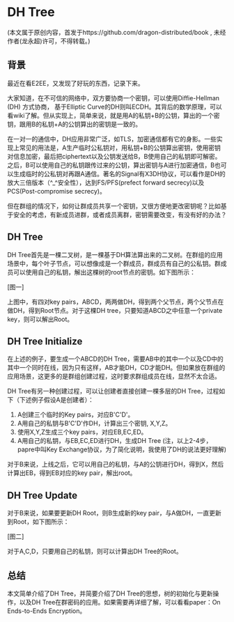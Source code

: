 # DH Tree

(本文属于原创内容，首发于https://github.com/dragon-distributed/book , 未经作者(龙永超)许可，不得转载。)  

## 背景

最近在看E2EE，又发现了好玩的东西，记录下来。  

大家知道，在不可信的网络中，双方要协商一个密钥，可以使用Diffie-Hellman (DH) 方式协商， 基于Elliptic Curve的DH则叫ECDH。其背后的数学原理，可以看wiki了解。但从实现上，简单来说，就是用A的私钥+B的公钥，算出的一个密钥，跟用B的私钥+A的公钥算出的密钥是一致的。  

在一对一的通信中，DH应用非常广泛，如TLS，加密通信都有它的身影。一些实现上常见的用法是，A生产临时公私钥对，用私钥+B的公钥算出密钥，使用密钥对信息加密，最后把ciphertext以及公钥发送给B，B使用自己的私钥即可解密。之后，B可以使用自己的私钥跟传过来的公钥，算出密钥与A进行加密通信，B也可以生成临时的公私钥对再跟A通信。著名的Signal有X3DH协议，可以看作是DH的放大三倍版本（^_^安全性），达到FS/PFS(prefect forward secrecy)以及PCS(Post-compromise secrecy)。 

但在群组的情况下，如何让群成员共享一个密钥，又很方便地更改密钥呢？比如基于安全的考虑，有新成员进群，或者成员离群，密钥需要改变，有没有好的办法？  

## DH Tree

DH Tree首先是一棵二叉树，是一棵基于DH算法算出来的二叉树。在群组的应用场景中，每个叶子节点，可以想像成是一个群成员，群成员有自己的公私钥。群成员可以使用自己的私钥，解出这棵树的root节点的密钥。如下图所示：  

[图一]

上图中，有四对key pairs，ABCD，两两做DH，得到两个父节点，两个父节点在做DH，得到Root节点。对于这棵DH tree，只要知道ABCD之中任意一个private key，则可以解出Root。  

## DH Tree Initialize

在上述的例子，要生成一个ABCD的DH Tree，需要AB中的其中一个以及CD中的其中一个同时在线，因为只有这样，AB才能DH，CD才能DH。但如果放在群组的应用场景，这更多的是群组创建过程，这时要求群组成员在线，显然不太合适。  

DH Tree有另一种创建过程，可以让创建者直接创建一棵多层的DH Tree，过程如下（下述例子假设A是创建者）：
1) A创建三个临时的Key pairs，对应B'C'D'。  
2) A用自己的私钥与B'C'D'作DH，计算出三个密钥, X,Y,Z。  
3) 使用X,Y,Z生成三个key pairs，对应EB,EC,ED。  
4) A用自己的私钥，与EB,EC,ED进行DH，生成DH Tree (注，以上2-4步，papre中叫Key Exchange协议，为了简化说明，我使用了DH的说法更好理解)

对于B来说，上线之后，它可以用自己的私钥，与A的公钥进行DH，得到X，然后计算出EB，得到EB对应的key pair，解出root。

## DH Tree Update

对于B来说，如果要更新DH Root，则B生成新的key pair，与A做DH，一直更新到Root，如下图所示：  

[图二]

对于A,C,D，只要用自己的私钥，则可以计算出DH Tree的Root。  

## 总结

本文简单介绍了DH Tree，并简要介绍了DH Tree的思想，树的初始化与更新操作，以及DH Tree在群密码的应用。如果需要再详细了解，可以看看paper：On Ends-to-Ends Encryption。  
